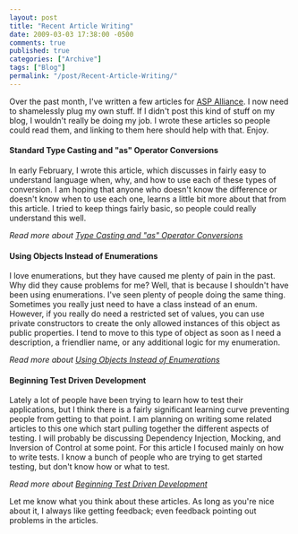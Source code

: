 ```yaml
---
layout: post
title: "Recent Article Writing"
date: 2009-03-03 17:38:00 -0500
comments: true
published: true
categories: ["Archive"]
tags: ["Blog"]
permalink: "/post/Recent-Article-Writing/"
---
```

<!-- more -->



<p>Over the past month, I've written a few articles for <a href="http://aspalliance.com/" target="_blank">ASP Alliance</a>. I now need to shamelessly plug my own stuff. If I didn't post this kind of stuff on my blog, I wouldn't really be doing my job. I wrote these articles so people could read them, and linking to them here should help with that. Enjoy.</p>
<h4>Standard Type Casting and "as" Operator Conversions</h4>
<p>In early February, I wrote this article, which discusses in fairly easy to understand language when, why, and how to use each of these types of conversion. I am hoping that anyone who doesn't know the difference or doesn't know when to use each one, learns a little bit more about that from this article. I tried to keep things fairly basic, so people could really understand this well.</p>
<p><em>Read more about </em><a href="http://aspalliance.com/1811_Standard_Type_Casting_and_as_Operator_Conversions" target="_blank"><em>Type Casting and "as" Operator Conversions</em></a></p>
<h4>Using Objects Instead of Enumerations</h4>
<p>I love enumerations, but they have caused me plenty of pain in the past. Why did they cause problems for me? Well, that is because I shouldn't have been using enumerations. I've seen plenty of people doing the same thing. Sometimes you really just need to have a class instead of an enum. However, if you really do need a restricted set of values, you can use private constructors to create the only allowed instances of this object as public properties. I tend to move to this type of object as soon as I need a description, a friendlier name, or any additional logic for my enumeration.</p>
<p><em>Read more about </em><a href="http://aspalliance.com/1812_Using_Objects_Instead_of_Enumerations" target="_blank"><em>Using Objects Instead of Enumerations</em></a></p>
<h4>Beginning Test Driven Development</h4>
<p>Lately a lot of people have been trying to learn how to test their applications, but I think there is a fairly significant learning curve preventing people from getting to that point. I am planning on writing some related articles to this one which start pulling together the different aspects of testing. I will probably be discussing Dependency Injection, Mocking, and Inversion of Control at some point. For this article I focused mainly on how to write tests. I know a bunch of people who are trying to get started testing, but don't know how or what to test.</p>
<p><em>Read more about </em><a href="http://aspalliance.com/1823_Beginning_Test_Driven_Development" target="_blank"><em>Beginning Test Driven Development</em></a></p>
<p>Let me know what you think about these articles. As long as you're nice about it, I always like getting feedback; even feedback pointing out problems in the articles.</p>

